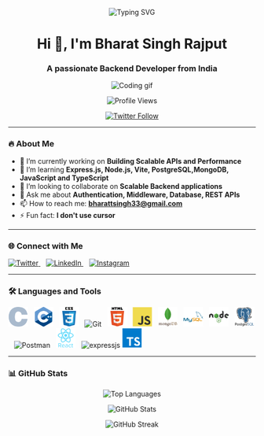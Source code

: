 <!-- Typing Banner -->
<p align="center">
  <img src="https://readme-typing-svg.demolab.com?font=Fira+Code&size=24&duration=4000&pause=1000&color=36BCF7&center=true&vCenter=true&width=600&lines=Hi+%F0%9F%91%8B%2C+I'm+Bharat+Singh+Rajput!;Backend+Developer+%7C+MERN+Stack+%7C+DSA+Lover;Let%E2%80%99s+Build+Something+Great+Together" alt="Typing SVG" />
</p>

<h1 align="center">Hi 👋, I'm Bharat Singh Rajput</h1>
<h3 align="center">A passionate Backend Developer from India</h3>

<!-- Coding Image -->
<p align="center">
  <img src="https://cdn.dribbble.com/users/1162077/screenshots/3848914/media/320984a1b4b20f6e9d802ea1824c9c5b.gif" alt="Coding gif" width="400"/>
</p>

<!-- Profile Views -->
<p align="center">
  <img src="https://komarev.com/ghpvc/?username=bharat1rajput&label=Profile%20views&color=0e75b6&style=flat" alt="Profile Views" />
</p>

<!-- Twitter Badge -->
<p align="center">
  <a href="https://twitter.com/bhar4tsingh" target="_blank">
    <img src="https://img.shields.io/twitter/follow/bhar4tsingh?logo=twitter&style=for-the-badge" alt="Twitter Follow" />
  </a>
</p>

---

### 🔥 About Me

- 🔭 I’m currently working on **Building Scalable APIs and Performance**
- 🌱 I’m learning **Express.js, Node.js, Vite, PostgreSQL,MongoDB, JavaScript and TypeScript**
- 👯 I’m looking to collaborate on **Scalable Backend applications**
- 💬 Ask me about **Authentication, Middleware, Database, REST APIs**
- 📫 How to reach me: **bharattsingh33@gmail.com**
- ⚡ Fun fact: **I don't use cursor**

---

### 🌐 Connect with Me

<p align="left">
  <a href="https://twitter.com/bhar4tsingh" target="_blank">
    <img src="https://raw.githubusercontent.com/rahuldkjain/github-profile-readme-generator/master/src/images/icons/Social/twitter.svg" alt="Twitter" width="30" height="30"/>
  </a>&nbsp;&nbsp;
  <a href="https://www.linkedin.com/in/bharat-singh-1288a4254?utm_source=share&utm_campaign=share_via&utm_content=profile&utm_medium=android_app" target="_blank">
  <img src="https://raw.githubusercontent.com/rahuldkjain/github-profile-readme-generator/master/src/images/icons/Social/linked-in-alt.svg" alt="LinkedIn" width="30" height="30"/>
</a>&nbsp;&nbsp;
  <a href="https://instagram.com/bharat.rajputt8" target="_blank">
    <img src="https://raw.githubusercontent.com/rahuldkjain/github-profile-readme-generator/master/src/images/icons/Social/instagram.svg" alt="Instagram" width="30" height="30"/>
  </a>
  
</p>

---

### 🛠️ Languages and Tools

<p align="left">
  <img src="https://raw.githubusercontent.com/devicons/devicon/master/icons/c/c-original.svg" alt="C" width="40" height="40"/>&nbsp;&nbsp;
  <img src="https://raw.githubusercontent.com/devicons/devicon/master/icons/cplusplus/cplusplus-original.svg" alt="C++" width="40" height="40"/>&nbsp;&nbsp;
  <img src="https://raw.githubusercontent.com/devicons/devicon/master/icons/css3/css3-original-wordmark.svg" alt="CSS3" width="40" height="40"/>&nbsp;&nbsp;
  <img src="https://www.vectorlogo.zone/logos/git-scm/git-scm-icon.svg" alt="Git" width="40" height="40"/>&nbsp;&nbsp;
  <img src="https://raw.githubusercontent.com/devicons/devicon/master/icons/html5/html5-original-wordmark.svg" alt="HTML5" width="40" height="40"/>&nbsp;&nbsp;
  <img src="https://raw.githubusercontent.com/devicons/devicon/master/icons/javascript/javascript-original.svg" alt="JavaScript" width="40" height="40"/>&nbsp;&nbsp;
  <img src="https://raw.githubusercontent.com/devicons/devicon/master/icons/mongodb/mongodb-original-wordmark.svg" alt="MongoDB" width="40" height="40"/>&nbsp;&nbsp;
  <img src="https://raw.githubusercontent.com/devicons/devicon/master/icons/mysql/mysql-original-wordmark.svg" alt="MySQL" width="40" height="40"/>&nbsp;&nbsp;
  <img src="https://raw.githubusercontent.com/devicons/devicon/master/icons/nodejs/nodejs-original-wordmark.svg" alt="Node.js" width="40" height="40"/>&nbsp;&nbsp;
  <img src="https://raw.githubusercontent.com/devicons/devicon/master/icons/postgresql/postgresql-original-wordmark.svg" alt="PostgreSQL" width="40" height="40"/>&nbsp;&nbsp;
  <img src="https://www.vectorlogo.zone/logos/getpostman/getpostman-icon.svg" alt="Postman" width="40" height="40"/>&nbsp;&nbsp;
  <img src="https://raw.githubusercontent.com/devicons/devicon/master/icons/react/react-original-wordmark.svg" alt="React" width="40" height="40"/>&nbsp;&nbsp;
  <img src="https://www.vectorlogo.zone/logos/expressjs/expressjs-ar21~bgwhite.svg" alt ="expressjs" width="50" height="40"/>
  <img src="https://raw.githubusercontent.com/devicons/devicon/master/icons/typescript/typescript-original.svg" alt="TypeScript" width="40" height="40"/>
</p>

---

### 📊 GitHub Stats

<p align="center">
  <img src="https://github-readme-stats.vercel.app/api/top-langs?username=bharat1rajput&show_icons=true&locale=en&layout=compact" alt="Top Languages" />
</p>

<p align="center">
  <img src="https://github-readme-stats.vercel.app/api?username=bharat1rajput&show_icons=true&locale=en" alt="GitHub Stats" />
</p>

<p align="center">
  <img src="https://github-readme-streak-stats.herokuapp.com/?user=bharat1rajput&" alt="GitHub Streak" />
</p>
